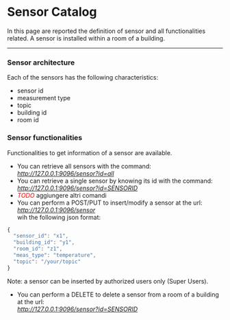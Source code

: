 # Sensor Catalog
In this page are reported the definition of sensor and all functionalities related. A sensor is installed within a room
of a building.

---

### Sensor architecture

Each of the sensors has the following characteristics:

- sensor id
- measurement type
- topic
- building id
- room id


### Sensor functionalities

Functionalities to get information of a sensor are available.
- You can retrieve all sensors with the command:\
<span style="color:green"> *http://127.0.0.1:9096/sensor?id=all* </span>
- You can retrieve a single sensor by knowing its id with the command:\
<span style="color:green">*http://127.0.0.1:9096/sensor?id=SENSORID* </span>
- <span style="color:red">*TODO* </span> aggiungere altri comandi
- You can perform a POST/PUT to insert/modify a sensor at the url:\
<span style="color:green">*http://127.0.0.1:9096/sensor* </span>\
wih the following json format:

```javascript
{
  "sensor_id": "x1",
  "building_id": "y1",
  "room_id": "z1",
  "meas_type": "temperature",
  "topic": "/your/topic"
}
```

Note: a sensor can be inserted by authorized users only (Super Users).

- You can perform a DELETE to delete a sensor from a room of a building at the url:\
<span style="color:green">*http://127.0.0.1:9096/sensor?id=SENSORID* </span>


